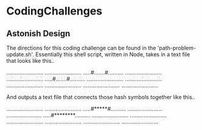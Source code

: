 # CodingChallenges

## Astonish Design
The directions for this coding challenge can be found in the 'path-problem-update.sh'.
Essentially this shell script, written in Node, takes in a text file that looks like this..

........................
........................
.....#.......#..........
........................
........................
.....#.......#..........
........................
........................
........................
........................
........................
........................


And outputs a text file that connects those hash symbols together like this..

........................
........................
.....#*******#..........
.............*..........
.............*..........
.....#********..........
........................
........................
........................
........................
........................
........................
